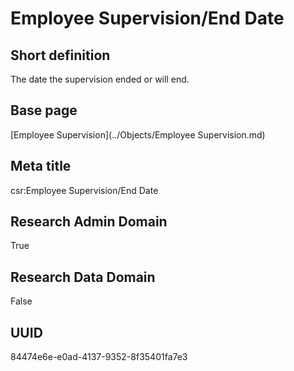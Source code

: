 # Employee Supervision/End Date
## Short definition
The date the supervision ended or will end.
## Base page
[Employee Supervision](../Objects/Employee Supervision.md)
## Meta title
csr:Employee Supervision/End Date
## Research Admin Domain
True
## Research Data Domain
False
## UUID
84474e6e-e0ad-4137-9352-8f35401fa7e3
